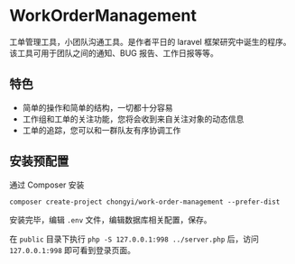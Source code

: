 # WorkOrderManagement

工单管理工具，小团队沟通工具。是作者平日的 laravel 框架研究中诞生的程序。该工具可用于团队之间的通知、BUG 报告、工作日报等等。

## 特色

- 简单的操作和简单的结构，一切都十分容易
- 工作组和工单的关注功能，您将会收到来自关注对象的动态信息
- 工单的追踪，您可以和一群队友有序协调工作

## 安装预配置

通过 Composer 安装

`composer create-project chongyi/work-order-management --prefer-dist`

安装完毕，编辑 `.env` 文件，编辑数据库相关配置，保存。

在 `public` 目录下执行 `php -S 127.0.0.1:998 ../server.php` 后，访问 `127.0.0.1:998` 即可看到登录页面。
